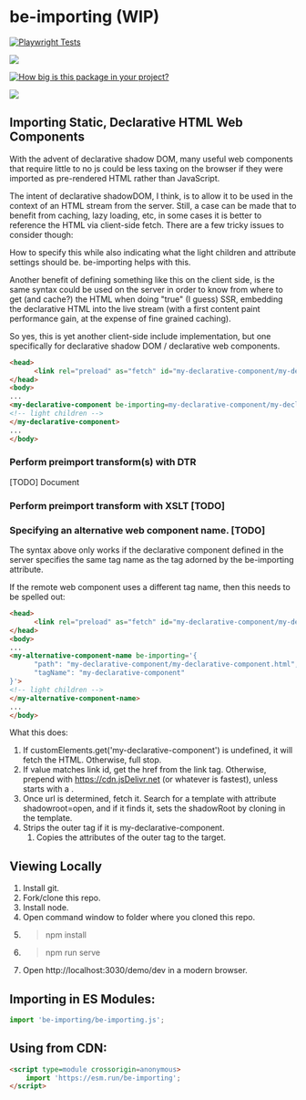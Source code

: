 # be-importing (WIP)

[![Playwright Tests](https://github.com/bahrus/be-importing/actions/workflows/CI.yml/badge.svg?branch=baseline)](https://github.com/bahrus/be-importing/actions/workflows/CI.yml)

<a href="https://nodei.co/npm/be-importing/"><img src="https://nodei.co/npm/be-importing.png"></a>

[![How big is this package in your project?](https://img.shields.io/bundlephobia/minzip/be-importing?style=for-the-badge)](https://bundlephobia.com/result?p=be-importing)

<img src="http://img.badgesize.io/https://cdn.jsdelivr.net/npm/be-importing?compression=gzip">

## Importing Static, Declarative HTML Web Components

With the advent of declarative shadow DOM, many useful web components that require little to no js could be less taxing on the browser if they were imported as pre-rendered HTML rather than JavaScript.

The intent of declarative shadowDOM, I think, is to allow it to be used in the context of an HTML stream from the server.  Still, a case can be made that to benefit from caching, lazy loading, etc, in some cases it is better to reference the HTML via client-side fetch.  There are a few tricky issues to consider though:

How to specify this while also indicating what the light children and attribute settings should be.  be-importing helps with this.


Another benefit of defining something like this on the client side, is the same syntax could be used on the server in order to know from where to get (and cache?) the HTML when doing "true" (I guess) SSR, embedding the declarative HTML into the live stream (with a first content paint performance gain, at the expense of fine grained caching).

So yes, this is yet another client-side include implementation, but one specifically for declarative shadow DOM / declarative web components.


```html
<head>
      <link rel="preload" as="fetch" id="my-declarative-component/my-declarative-component.html" href="https://unpkg.com/my-declarative-component/my-declarative-component.html">
</head>
<body>
...
<my-declarative-component be-importing=my-declarative-component/my-declarative-component.html>
<!-- light children -->
</my-declarative-component>
...
</body>

```


### Perform preimport transform(s) with DTR 

[TODO]  Document

### Perform preimport transform with XSLT [TODO]

### Specifying an alternative web component name. [TODO]

The syntax above only works if the declarative component defined in the server specifies the same tag name as the tag adorned by the be-importing attribute.

If the remote web component uses a different tag name, then this needs to be spelled out:

```html
<head>
      <link rel="preload" as="fetch" id="my-declarative-component/my-declarative-component.html" href="https://cdn.jsdelivr.net/my-declarative-component/my-declarative-component.html">
</head>
<body>
...
<my-alternative-component-name be-importing='{
      "path": "my-declarative-component/my-declarative-component.html",
      "tagName": "my-declarative-component"
}'>
<!-- light children -->
</my-alternative-component-name>
...
</body>

```

What this does:

1.  If customElements.get('my-declarative-component') is undefined, it will fetch the HTML.  Otherwise, full stop.
2.  If value matches link id, get the href from the link tag.  Otherwise, prepend with https://cdn.jsDelivr.net (or whatever is fastest), unless starts with a .
3.  Once url is determined, fetch it.  Search for a template with attribute shadowroot=open, and if it finds it, sets the shadowRoot by cloning in the template.
3.  Strips the outer tag if it is my-declarative-component.
      1.  Copies the attributes of the outer tag to the target.

## Viewing Locally

1.  Install git.
2.  Fork/clone this repo.
3.  Install node.
4.  Open command window to folder where you cloned this repo.
5.  > npm install
6.  > npm run serve
7.  Open http://localhost:3030/demo/dev in a modern browser.

## Importing in ES Modules:

```JavaScript
import 'be-importing/be-importing.js';

```

## Using from CDN:

```html
<script type=module crossorigin=anonymous>
    import 'https://esm.run/be-importing';
</script>
```